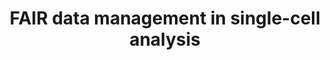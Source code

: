 ---
layout: event-external
title: FAIR data management in single-cell analysis


external: "https://elixiruknode.org/event/fair-single-cell-analysis/"

description: |
    This course will introduce the Galaxy Platform, covering the basic functionality for single-cell data processing. It will include an overview of various common single-cell datatypes used in bioinformatics. Participants will gain hands-on experience loading single-cell data from external resources into Galaxy, parsing academic literature to find relevant metadata, and converting the data into the common AnnData format, ready for further analysis in Galaxy.

date_start: 2024-06-18
date_end:

contributions:
  organisers:
  - kkamieniecka
  - hexhowells
  - nomadscientist

location:
  name: Online

---
